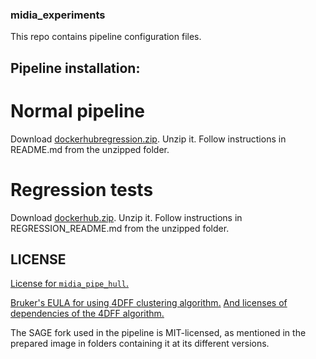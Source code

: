 ### midia_experiments

This repo contains pipeline configuration files.

## Pipeline installation:

# Normal pipeline

Download [dockerhubregression.zip](./dockerhub_zipfiles/dockerhub.zip).
Unzip it. 
Follow instructions in README.md from the unzipped folder.

# Regression tests

Download [dockerhub.zip](./dockerhub_zipfiles/dockerhubregression.zip).
Unzip it. 
Follow instructions in REGRESSION_README.md from the unzipped folder.

## LICENSE

[License for `midia_pipe_hull`.](./LICENSE)

[Bruker's EULA for using 4DFF clustering algorithm.](./EULA_4DFF.pdf) [And licenses of dependencies of the 4DFF algorithm.](./BRUKER_THIRD-PARTY-LICENSE-README.txt)

The SAGE fork used in the pipeline is MIT-licensed, as mentioned in the prepared image in folders containing it at its different versions.
